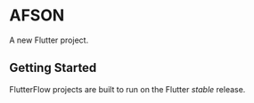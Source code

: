# AFSON

A new Flutter project.

## Getting Started

FlutterFlow projects are built to run on the Flutter _stable_ release.
